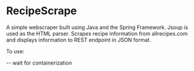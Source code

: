 # RecipeScrape
A simple webscraper built using Java and the Spring Framework. Jsoup is used as the HTML parser. 
Scrapes recipe information from allrecipes.com and displays information to REST endpoint in JSON format.

To use:

-- wait for containerization
